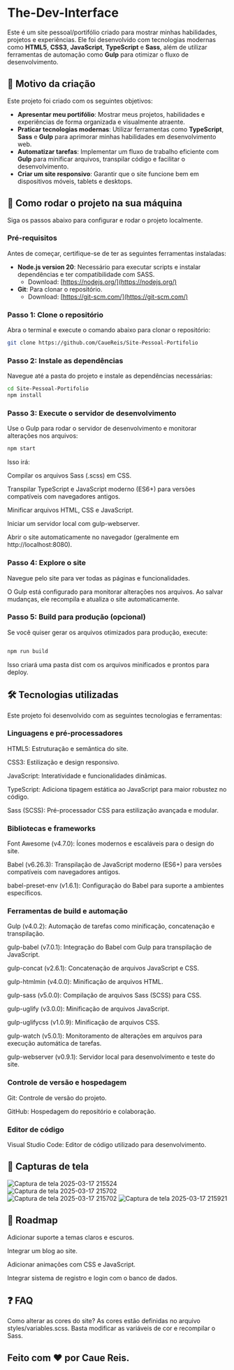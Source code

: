 # The-Dev-Interface

Este é um site pessoal/portifólio criado para mostrar minhas habilidades, projetos e experiências. Ele foi desenvolvido com tecnologias modernas como **HTML5**, **CSS3**, **JavaScript**, **TypeScript** e **Sass**, além de utilizar ferramentas de automação como **Gulp** para otimizar o fluxo de desenvolvimento.

## 🎯 Motivo da criação

Este projeto foi criado com os seguintes objetivos:
- **Apresentar meu portifólio**: Mostrar meus projetos, habilidades e experiências de forma organizada e visualmente atraente.
- **Praticar tecnologias modernas**: Utilizar ferramentas como **TypeScript**, **Sass** e **Gulp** para aprimorar minhas habilidades em desenvolvimento web.
- **Automatizar tarefas**: Implementar um fluxo de trabalho eficiente com **Gulp** para minificar arquivos, transpilar código e facilitar o desenvolvimento.
- **Criar um site responsivo**: Garantir que o site funcione bem em dispositivos móveis, tablets e desktops.


## 🚀 Como rodar o projeto na sua máquina

Siga os passos abaixo para configurar e rodar o projeto localmente.

### Pré-requisitos
Antes de começar, certifique-se de ter as seguintes ferramentas instaladas:
- **Node.js version 20**: Necessário para executar scripts e instalar dependências e ter compatibilidade com SASS.
  - Download: [https://nodejs.org/](https://nodejs.org/)
- **Git**: Para clonar o repositório.
  - Download: [https://git-scm.com/](https://git-scm.com/)

### Passo 1: Clone o repositório
Abra o terminal e execute o comando abaixo para clonar o repositório:
```bash
git clone https://github.com/CaueReis/Site-Pessoal-Portifolio
```

### Passo 2: Instale as dependências
Navegue até a pasta do projeto e instale as dependências necessárias:

```bash
cd Site-Pessoal-Portifolio
npm install
```

### Passo 3: Execute o servidor de desenvolvimento
Use o Gulp para rodar o servidor de desenvolvimento e monitorar alterações nos arquivos:

```bash
npm start
```
Isso irá:

Compilar os arquivos Sass (.scss) em CSS.

Transpilar TypeScript e JavaScript moderno (ES6+) para versões compatíveis com navegadores antigos.

Minificar arquivos HTML, CSS e JavaScript.

Iniciar um servidor local com gulp-webserver.

Abrir o site automaticamente no navegador (geralmente em http://localhost:8080).

### Passo 4: Explore o site
Navegue pelo site para ver todas as páginas e funcionalidades.

O Gulp está configurado para monitorar alterações nos arquivos. Ao salvar mudanças, ele recompila e atualiza o site automaticamente.

### Passo 5: Build para produção (opcional)
Se você quiser gerar os arquivos otimizados para produção, execute:

```bash

npm run build
```

Isso criará uma pasta dist com os arquivos minificados e prontos para deploy.



## 🛠️ Tecnologias utilizadas
Este projeto foi desenvolvido com as seguintes tecnologias e ferramentas:

### Linguagens e pré-processadores

HTML5: Estruturação e semântica do site.

CSS3: Estilização e design responsivo.

JavaScript: Interatividade e funcionalidades dinâmicas.

TypeScript: Adiciona tipagem estática ao JavaScript para maior robustez no código.

Sass (SCSS): Pré-processador CSS para estilização avançada e modular.

### Bibliotecas e frameworks

Font Awesome (v4.7.0): Ícones modernos e escaláveis para o design do site.

Babel (v6.26.3): Transpilação de JavaScript moderno (ES6+) para versões compatíveis com navegadores antigos.

babel-preset-env (v1.6.1): Configuração do Babel para suporte a ambientes específicos.

### Ferramentas de build e automação

Gulp (v4.0.2): Automação de tarefas como minificação, concatenação e transpilação.

gulp-babel (v7.0.1): Integração do Babel com Gulp para transpilação de JavaScript.

gulp-concat (v2.6.1): Concatenação de arquivos JavaScript e CSS.

gulp-htmlmin (v4.0.0): Minificação de arquivos HTML.

gulp-sass (v5.0.0): Compilação de arquivos Sass (SCSS) para CSS.

gulp-uglify (v3.0.0): Minificação de arquivos JavaScript.

gulp-uglifycss (v1.0.9): Minificação de arquivos CSS.

gulp-watch (v5.0.1): Monitoramento de alterações em arquivos para execução automática de tarefas.

gulp-webserver (v0.9.1): Servidor local para desenvolvimento e teste do site.

### Controle de versão e hospedagem

Git: Controle de versão do projeto.

GitHub: Hospedagem do repositório e colaboração.

### Editor de código

Visual Studio Code: Editor de código utilizado para desenvolvimento.

## 📸 Capturas de tela

![Captura de tela 2025-03-17 215524](https://github.com/user-attachments/assets/433b90e8-27fd-43c5-98d5-1d0f17f9057e)
![Captura de tela 2025-03-17 215702](https://github.com/user-attachments/assets/e79fde37-802c-4810-a1bd-76a1504193de)
![Captura de tela 2025-03-17 215702](https://github.com/user-attachments/assets/7ed02f64-0c85-4ccb-a3ed-abe842b65f69)
![Captura de tela 2025-03-17 215921](https://github.com/user-attachments/assets/fee50f90-9b7e-4b73-b110-91ccc064bd03)

## 🚧 Roadmap
Adicionar suporte a temas claros e escuros.

Integrar um blog ao site.

Adicionar animações com CSS e JavaScript.

Integrar sistema de registro e login com o banco de dados.

## ❓ FAQ
Como alterar as cores do site?
As cores estão definidas no arquivo styles/variables.scss. Basta modificar as variáveis de cor e recompilar o Sass.

## Feito com ❤️ por Caue Reis.
